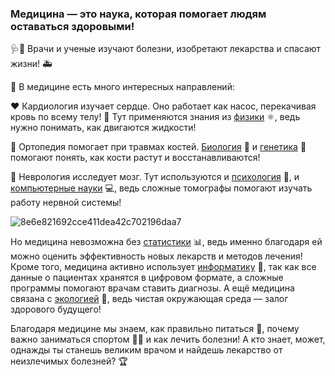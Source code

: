 ### Медицина — это наука, которая помогает людям оставаться здоровыми! 
🩺💊 Врачи и ученые изучают болезни, изобретают лекарства и спасают жизни! 🚑

🧬 В медицине есть много интересных направлений:

❤️ Кардиология изучает сердце. Оно работает как насос, перекачивая кровь по всему телу! 💓 Тут применяются знания из [физики](./физика.md) ⚛️, ведь нужно понимать, как двигаются жидкости!

🦴 Ортопедия помогает при травмах костей. [Биология](./биология.md) 🦠 и [генетика](./генетика.md) 🧬 помогают понять, как кости растут и восстанавливаются!

🧠 Неврология исследует мозг. Тут используются и [психология](./психология.md) 🧐, и [компьютерные науки](./компьютерные-науки.md) 💻, ведь сложные томографы помогают изучать работу нервной системы!

![8e6e821692cce411dea42c702196daa7](https://github.com/user-attachments/assets/f2d249d0-8c89-4131-b771-4dee69dd76a7)

Но медицина невозможна без [статистики](./статистика.md) 📊, ведь именно благодаря ей можно оценить эффективность новых лекарств и методов лечения! Кроме того, медицина активно использует [информатику](./информатика.md) 💾, так как все данные о пациентах хранятся в цифровом формате, а сложные программы помогают врачам ставить диагнозы. А ещё медицина связана с [экологией](./экология.md) 🌱, ведь чистая окружающая среда — залог здорового будущего!

Благодаря медицине мы знаем, как правильно питаться 🍎, почему важно заниматься спортом 🏃‍♂️ и как лечить болезни! А кто знает, может, однажды ты станешь великим врачом и найдешь лекарство от неизлечимых болезней? 🏆

